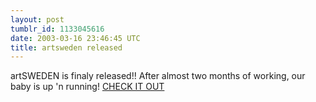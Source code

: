```yaml
---
layout: post
tumblr_id: 1133045616
date: 2003-03-16 23:46:45 UTC
title: artsweden released
---
```


artSWEDEN is finaly released!! After almost two months of working, our baby is up 'n running! <a href="http://artsweden.com/" target="_blank">CHECK IT OUT</a>
